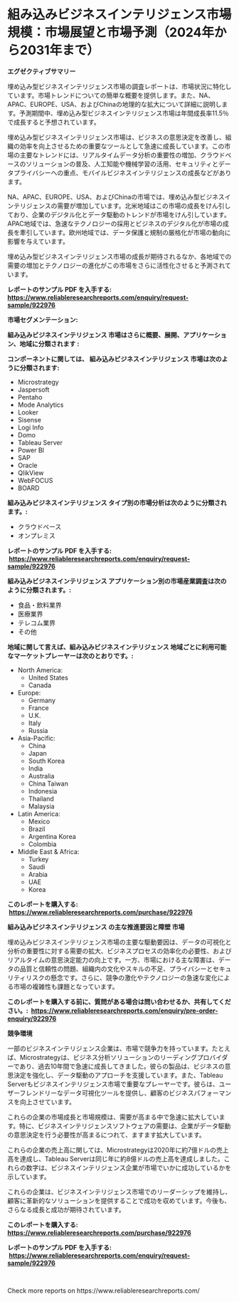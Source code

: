 <p><h1>組み込みビジネスインテリジェンス市場規模：市場展望と市場予測（2024年から2031年まで）</h1></p><p><strong>エグゼクティブサマリー</strong></p>
<p><p>埋め込み型ビジネスインテリジェンス市場の調査レポートは、市場状況に特化しています。市場トレンドについての簡単な概要を提供します。また、NA、APAC、EUROPE、USA、およびChinaの地理的な拡大について詳細に説明します。予測期間中、埋め込み型ビジネスインテリジェンス市場は年間成長率11.5％で成長すると予想されています。</p><p>埋め込み型ビジネスインテリジェンス市場は、ビジネスの意思決定を改善し、組織の効率を向上させるための重要なツールとして急速に成長しています。この市場の主要なトレンドには、リアルタイムデータ分析の重要性の増加、クラウドベースのソリューションの普及、人工知能や機械学習の活用、セキュリティとデータプライバシーへの重点、モバイルビジネスインテリジェンスの成長などがあります。</p><p>NA、APAC、EUROPE、USA、およびChinaの市場では、埋め込み型ビジネスインテリジェンスの需要が増加しています。北米地域はこの市場の成長をけん引しており、企業のデジタル化とデータ駆動のトレンドが市場をけん引しています。APAC地域では、急速なテクノロジーの採用とビジネスのデジタル化が市場の成長を牽引しています。欧州地域では、データ保護と規制の厳格化が市場の動向に影響を与えています。</p><p>埋め込み型ビジネスインテリジェンス市場の成長が期待されるなか、各地域での需要の増加とテクノロジーの進化がこの市場をさらに活性化させると予測されています。</p></p>
<p><strong>レポートのサンプル PDF を入手する: <a href="https://www.reliableresearchreports.com/enquiry/request-sample/922976">https://www.reliableresearchreports.com/enquiry/request-sample/922976</a></strong></p>
<p><strong>市場セグメンテーション:</strong></p>
<p><strong> 組み込みビジネスインテリジェンス 市場はさらに概要、展開、アプリケーション、地域に分類されます :</strong></p>
<p><strong>コンポーネントに関しては、 組み込みビジネスインテリジェンス 市場は次のように分類されます: &nbsp;</strong></p>
<p><ul><li>Microstrategy</li><li>Jaspersoft</li><li>Pentaho</li><li>Mode Analytics</li><li>Looker</li><li>Sisense</li><li>Logi Info</li><li>Domo</li><li>Tableau Server</li><li>Power BI</li><li>SAP</li><li>Oracle</li><li>QlikView</li><li>WebFOCUS</li><li>BOARD</li></ul></p>
<p><strong> 組み込みビジネスインテリジェンス タイプ別の市場分析は次のように分類されます。:</strong></p>
<p><ul><li>クラウドベース</li><li>オンプレミス</li></ul></p>
<p><strong>レポートのサンプル PDF を入手する: &nbsp;<a href="https://www.reliableresearchreports.com/enquiry/request-sample/922976">https://www.reliableresearchreports.com/enquiry/request-sample/922976</a></strong></p>
<p><strong> 組み込みビジネスインテリジェンス アプリケーション別の市場産業調査は次のように分類されます。:</strong></p>
<p><ul><li>食品・飲料業界</li><li>医療業界</li><li>テレコム業界</li><li>その他</li></ul></p>
<p><strong>地域に関して言えば、組み込みビジネスインテリジェンス 地域ごとに利用可能なマーケットプレーヤーは次のとおりです。:</strong></p>
<p><ul>
    <li>
        North America:
        <ul>
            <li>United States</li>
            <li>Canada</li>
        </ul>
    </li>
    <li>
        Europe:
        <ul>
            <li>Germany</li>
            <li>France</li>
            <li>U.K.</li>
            <li>Italy</li>
            <li>Russia</li>
        </ul>
    </li>
    <li>
        Asia-Pacific:
        <ul>
            <li>China</li>
            <li>Japan</li>
            <li>South Korea</li>
            <li>India</li>
            <li>Australia</li>
            <li>China Taiwan</li>
            <li>Indonesia</li>
            <li>Thailand</li>
            <li>Malaysia</li>
        </ul>
    </li>
    <li>
        Latin America:
        <ul>
            <li>Mexico</li>
            <li>Brazil</li>
            <li>Argentina Korea</li>
            <li>Colombia</li>
        </ul>
    </li>
    <li>
        Middle East & Africa:
        <ul>
            <li>Turkey</li>
            <li>Saudi</li>
            <li>Arabia</li>
            <li>UAE</li>
            <li>Korea</li>
        </ul>
    </li>
    </ul></p>
<p><strong>このレポートを購入する: &nbsp;<a href="https://www.reliableresearchreports.com/purchase/922976">https://www.reliableresearchreports.com/purchase/922976</a></strong></p>
<p><strong>組み込みビジネスインテリジェンス の主な推進要因と障壁 市場</strong></p>
<p><p>埋め込みビジネスインテリジェンス市場の主要な駆動要因は、データの可視化と分析の重要性に対する需要の拡大、ビジネスプロセスの効率化の必要性、およびリアルタイムの意思決定能力の向上です。一方、市場における主な障害は、データの品質と信頼性の問題、組織内の文化やスキルの不足、プライバシーとセキュリティリスクの懸念です。さらに、競争の激化やテクノロジーの急速な変化による市場の複雑性も課題となっています。</p></p>
<p><strong>このレポートを購入する前に、質問がある場合は問い合わせるか、共有してください。:&nbsp; <a href="https://www.reliableresearchreports.com/enquiry/pre-order-enquiry/922976">https://www.reliableresearchreports.com/enquiry/pre-order-enquiry/922976</a></strong></p>
<p><strong>競争環境</strong></p>
<p><p>一部のビジネスインテリジェンス企業は、市場で競争力を持っています。たとえば、Microstrategyは、ビジネス分析ソリューションのリーディングプロバイダーであり、過去10年間で急速に成長してきました。彼らの製品は、ビジネスの意思決定を強化し、データ駆動のアプローチを支援しています。また、Tableau Serverもビジネスインテリジェンス市場で重要なプレーヤーです。彼らは、ユーザーフレンドリーなデータ可視化ツールを提供し、顧客のビジネスパフォーマンスを向上させています。</p><p>これらの企業の市場成長と市場規模は、需要が高まる中で急速に拡大しています。特に、ビジネスインテリジェンスソフトウェアの需要は、企業がデータ駆動の意思決定を行う必要性が高まるにつれて、ますます拡大しています。</p><p>これらの企業の売上高に関しては、Microstrategyは2020年に約7億ドルの売上高を達成し、Tableau Serverは同じ年に約8億ドルの売上高を達成しました。これらの数字は、ビジネスインテリジェンス企業が市場でいかに成功しているかを示しています。</p><p>これらの企業は、ビジネスインテリジェンス市場でのリーダーシップを維持し、顧客に革新的なソリューションを提供することで成功を収めています。今後も、さらなる成長と成功が期待されています。</p></p>
<p><strong>このレポートを購入する: &nbsp; <a href="https://www.reliableresearchreports.com/purchase/922976">https://www.reliableresearchreports.com/purchase/922976</a></strong></p>
<p><strong>レポートのサンプル PDF を入手する: &nbsp;<a href="https://www.reliableresearchreports.com/enquiry/request-sample/922976">https://www.reliableresearchreports.com/enquiry/request-sample/922976</a></strong><strong></strong></p>
<p>&nbsp;</p>
<p>Check more reports on https://www.reliableresearchreports.com/</p>